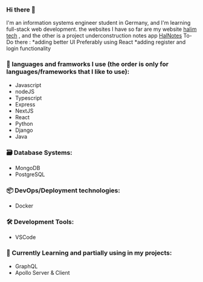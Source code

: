 ### Hi there 👋

<!--
**halimtech/halimtech** is a ✨ _special_ ✨ repository because its `README.md` (this file) appears on your GitHub profile.

Here are some ideas to get you started:

- 🔭 I’m currently working on ...
- 🌱 I’m currently learning ...
- 👯 I’m looking to collaborate on ...
- 🤔 I’m looking for help with ...
- 💬 Ask me about ...
- 📫 How to reach me: ...
- 😄 Pronouns: ...
- ⚡ Fun fact: ...
-->

I'm an information systems engineer student in Germany, and I'm learning full-stack web development. the websites I have so far are my website [halim tech](http://www.halim.tech) , and the other is a project underconstruction notes app [HalNotes](https://sleepy-peak-89229.herokuapp.com/) To-Do there : *adding better UI Preferably using React
  *adding register and login functionality
  
### 📔 languages and framworks I use (the order is only for languages/frameworks that I like to use):
* Javascript
* nodeJS
* Typescript
* Express
* NextJS
* React
* Python
* Django
* Java

### 🗃 Database Systems:
* MongoDB
* PostgreSQL

### 📦 DevOps/Deployment technologies:
* Docker

### 🛠 Development Tools:
* VSCode

### 🌱 Currently Learning and partially using in my projects:
* GraphQL
* Apollo Server & Client

